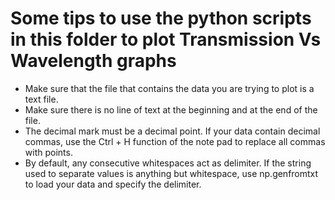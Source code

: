 # Some tips to use the python scripts in this folder to plot Transmission Vs Wavelength graphs
- Make sure that the file that contains the data you are trying to plot is a text file.
- Make sure there is no line of text at the beginning and at the end of the file.
- The decimal mark must be a decimal point. If your data contain decimal commas, use the Ctrl + H function of the note pad to replace all commas with points.
- By default, any consecutive whitespaces act as delimiter. If the string used to separate values is anything but whitespace, use np.genfromtxt to load your data and specify the delimiter.
